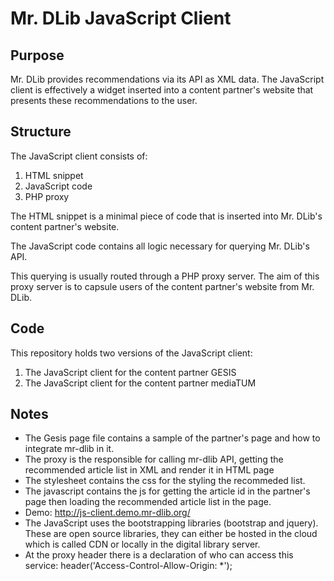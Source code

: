 # Mr. DLib JavaScript Client

## Purpose

Mr. DLib provides recommendations via its API as XML data. The JavaScript client is effectively a widget inserted into a content partner's website that presents these recommendations to the user.

## Structure

The JavaScript client consists of:
1. HTML snippet
2. JavaScript code
3. PHP proxy

The HTML snippet is a minimal piece of code that is inserted into Mr. DLib's content partner's website.

The JavaScript code contains all logic necessary for querying Mr. DLib's API.

This querying is usually routed through a PHP proxy server. The aim of this proxy server is to capsule users of the content partner's website from Mr. DLib.

## Code

This repository holds two versions of the JavaScript client:
1. The JavaScript client for the content partner GESIS
2. The JavaScript client for the content partner mediaTUM

## Notes

- The Gesis page file contains a sample of the partner's page and how to integrate mr-dlib in it.
- The proxy is the responsible for calling mr-dlib API, getting the recommended article list in XML and render it in HTML page
- The stylesheet contains the css for the styling the recommeded list.
- The javascript contains the js for getting the article id in the partner's page then loading the recommended article list in the page.
- Demo: http://js-client.demo.mr-dlib.org/
- The JavaScript uses the bootstrapping libraries (bootstrap and jquery). These are open source libraries, they can either be hosted in the cloud which is called CDN or locally in the digital library server.
- At the proxy header there is a declaration of who can access this service: header('Access-Control-Allow-Origin: *');